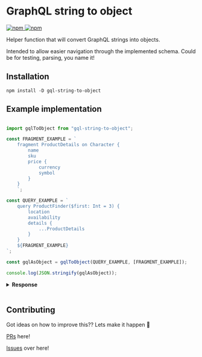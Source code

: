 # GraphQL string to object
<a href="https://www.npmjs.com/package/gql-string-to-object">
    <img alt="npm" src="https://img.shields.io/npm/v/gql-string-to-object.svg?style=flat-square">
</a>

<a href="https://www.npmjs.com/package/gql-string-to-object">
    <img alt="npm" src="https://img.shields.io/npm/dt/gql-string-to-object?style=flat-square">
</a>

Helper function that will convert GraphQL strings into objects.

Intended to allow easier navigation through the implemented schema. Could be for testing, parsing, you name it! 

## Installation

```shell
npm install -D gql-string-to-object
```

## Example implementation

```javascript

import gqlToObject from "gql-string-to-object";

const FRAGMENT_EXAMPLE = `
    fragment ProductDetails on Character {
        name
        sku
        price {
            currency
            symbol
        }
    }
    `;

const QUERY_EXAMPLE = `
    query ProductFinder($first: Int = 3) {
        location
        availability
        details {
            ...ProductDetails
        }
    }
    ${FRAGMENT_EXAMPLE}
`;

const gqlAsObject = gqlToObject(QUERY_EXAMPLE, [FRAGMENT_EXAMPLE]);

console.log(JSON.stringify(gqlAsObject));

```

<details>
<summary><b>Response</b></summary>

```json
{
  "location": {},
  "availability": {},
  "details": {
    "name": {},
    "sku": {},
    "price": {
      "currency": {},
      "symbol": {}
    }
  }
}
```
</details>


<br/>

## Contributing

Got ideas on how to improve this?? Lets make it happen 🚂

[PRs](https://github.com/evargast/GQL-string-to-object/pulls) here!

[Issues](https://github.com/evargast/GQL-string-to-object/issues) over here!